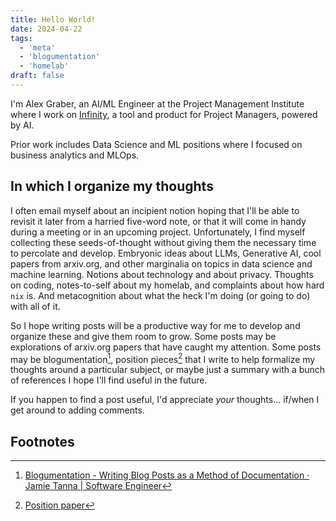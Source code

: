 ```yaml
---
title: Hello World!
date: 2024-04-22
tags:
  - 'meta'
  - 'blogumentation'
  - 'homelab'
draft: false
---
```


I'm Alex Graber, an AI/ML Engineer at the Project Management Institute
where I work on [Infinity](https://www.pmi.org/about/press-media/press-releases/pmi-introduces-pmi-infinity-the-all-new-ai-powered-resource-for-project-professionals),
a tool and product for Project Managers, powered by AI.

Prior work includes Data Science and ML positions where I focused on
business analytics and MLOps.

## In which I organize my thoughts

I often email myself about an incipient notion hoping that I'll be able to revisit it later from a harried five-word note,
or that it will come in handy during a meeting or in an upcoming project.
Unfortunately, I find myself collecting these seeds-of-thought without giving them the necessary time to percolate and develop.
Embryonic ideas about LLMs, Generative AI, cool papers from arxiv.org, and other marginalia on topics in data science and machine learning.
Notions about technology and about privacy.
Thoughts on coding, notes-to-self about my homelab, and complaints about how hard `nix` is.
And metacognition about what the heck I'm doing (or going to do) with all of it.

So I hope writing posts will be a productive way for me to develop and organize these and give them room to grow.
Some posts may be explorations of arxiv.org papers that have caught my attention.
Some posts may be blogumentation[^1], position pieces[^2] that I write to help formalize my thoughts around a particular subject, or maybe just a summary with a bunch of references I hope I'll find useful in the future.

If you happen to find a post useful, I'd appreciate _your_ thoughts... if/when I get around to adding comments.

## Footnotes

[^1]: [Blogumentation - Writing Blog Posts as a Method of Documentation · Jamie Tanna | Software Engineer](https://www.jvt.me/posts/2017/06/25/blogumentation/)
[^2]: [Position paper](https://en.wikipedia.org/wiki/Position_paper)

